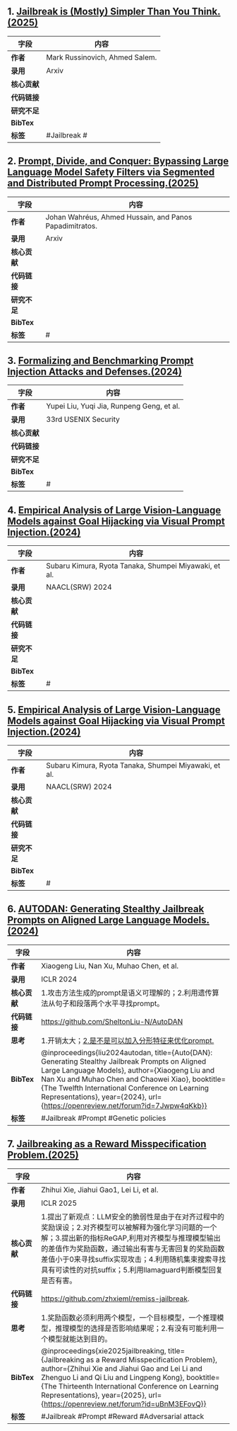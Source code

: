 ## 1. [Jailbreak is (Mostly) Simpler Than You Think.(2025)](https://arxiv.org/pdf/2503.05264v1)
|字段|内容|
|----------|---------------------------------|
|**作者**|Mark Russinovich, Ahmed Salem.|
|**录用**|Arxiv|
|**核心贡献**|
|**代码链接**|
|**研究不足**|
|**BibTex**|
|**标签**|#Jailbreak #

## 2. [Prompt, Divide, and Conquer: Bypassing Large Language Model Safety Filters via Segmented and Distributed Prompt Processing.(2025)](https://arxiv.org/pdf/2503.21598v1)
|字段|内容|
|----------|---------------------------------|
|**作者**| Johan Wahréus, Ahmed Hussain, and Panos Papadimitratos.|
|**录用**|Arxiv|
|**核心贡献**|
|**代码链接**|
|**研究不足**|
|**BibTex**|
|**标签**|# 

## 3. [Formalizing and Benchmarking Prompt Injection Attacks and Defenses.(2024)](https://www.usenix.org/system/files/usenixsecurity24-liu-yupei.pdf)
|字段|内容|
|----------|---------------------------------|
|**作者**|  Yupei Liu, Yuqi Jia, Runpeng Geng, et al.|
|**录用**|33rd USENIX Security|
|**核心贡献**|
|**代码链接**|
|**研究不足**|
|**BibTex**|
|**标签**|# 

## 4. [Empirical Analysis of Large Vision-Language Models against Goal Hijacking via Visual Prompt Injection.(2024)](https://arxiv.org/pdf/2408.03554v1)
|字段|内容|
|----------|---------------------------------|
|**作者**|  Subaru Kimura, Ryota Tanaka, Shumpei Miyawaki, et al.|
|**录用**|NAACL(SRW) 2024|
|**核心贡献**|
|**代码链接**|
|**研究不足**|
|**BibTex**|
|**标签**|# 

## 5. [Empirical Analysis of Large Vision-Language Models against Goal Hijacking via Visual Prompt Injection.(2024)](https://arxiv.org/pdf/2408.03554v1)
|字段|内容|
|----------|---------------------------------|
|**作者**|  Subaru Kimura, Ryota Tanaka, Shumpei Miyawaki, et al.|
|**录用**|NAACL(SRW) 2024|
|**核心贡献**|
|**代码链接**|
|**研究不足**|
|**BibTex**|
|**标签**|# 

## 6. [AUTODAN: Generating Stealthy Jailbreak Prompts on Aligned Large Language Models.(2024)](https://openreview.net/pdf?id=7Jwpw4qKkb)
|字段|内容|
|----------|---------------------------------|
|**作者**|  Xiaogeng Liu, Nan Xu, Muhao Chen, et al.|
|**录用**|ICLR 2024|
|**核心贡献**|1.攻击方法生成的prompt是语义可理解的；2.利用遗传算法从句子和段落两个水平寻找prompt。|
|**代码链接**|https://github.com/SheltonLiu-N/AutoDAN|
|**思考**|1.开销太大；[2.是不是可以加入分形特征来优化prompt.](https://papers.nips.cc/paper_files/paper/2024/file/cd004fa45fc1fe5c0218b7801d98d036-Paper-Conference.pdf)|
|**BibTex**|@inproceedings{liu2024autodan, title={Auto{DAN}: Generating Stealthy Jailbreak Prompts on Aligned Large Language Models}, author={Xiaogeng Liu and Nan Xu and Muhao Chen and Chaowei Xiao}, booktitle={The Twelfth International Conference on Learning Representations}, year={2024}, url={https://openreview.net/forum?id=7Jwpw4qKkb}}|
|**标签**|#Jailbreak #Prompt #Genetic policies|

## 7. [Jailbreaking as a Reward Misspecification Problem.(2025)](https://openreview.net/pdf?id=uBnM3EFovQ)
|字段|内容|
|----------|---------------------------------|
|**作者**|  Zhihui Xie, Jiahui Gao1, Lei Li, et al.|
|**录用**|ICLR 2025|
|**核心贡献**|1.提出了新观点：LLM安全的脆弱性是由于在对齐过程中的奖励误设；2.对齐模型可以被解释为强化学习问题的一个解；3.提出新的指标ReGAP,利用对齐模型与推理模型输出的差值作为奖励函数，通过输出有害与无害回复的奖励函数差值小于0来寻找suffix实现攻击；4.利用随机集束搜索寻找具有可读性的对抗suffix；5.利用llamaguard判断模型回复是否有害。|
|**代码链接**|https://github.com/zhxieml/remiss-jailbreak.|
|**思考**|1.奖励函数必须利用两个模型，一个目标模型，一个推理模型，推理模型的选择是否影响结果呢；2.有没有可能利用一个模型就能达到目的。|
|**BibTex**|@inproceedings{xie2025jailbreaking, title={Jailbreaking as a Reward Misspecification Problem}, author={Zhihui Xie and Jiahui Gao and Lei Li and Zhenguo Li and Qi Liu and Lingpeng Kong}, booktitle={The Thirteenth International Conference on Learning Representations}, year={2025}, url={https://openreview.net/forum?id=uBnM3EFovQ}}|
|**标签**|#Jailbreak #Prompt #Reward #Adversarial attack|
